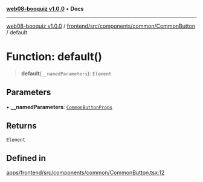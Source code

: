 [**web08-booquiz v1.0.0**](../../../../../../README.md) • **Docs**

***

[web08-booquiz v1.0.0](../../../../../../modules.md) / [frontend/src/components/common/CommonButton](../README.md) / default

# Function: default()

> **default**(`__namedParameters`): `Element`

## Parameters

• **\_\_namedParameters**: [`CommonButtonProps`](../interfaces/CommonButtonProps.md)

## Returns

`Element`

## Defined in

[apps/frontend/src/components/common/CommonButton.tsx:12](https://github.com/boostcampwm-2024/web08-BooQuiz/blob/7476b6206e2a8c55cace72cc6ee6a8796386519f/apps/frontend/src/components/common/CommonButton.tsx#L12)
